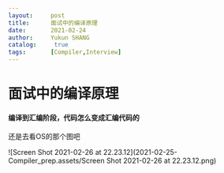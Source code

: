 ```yaml
---
layout:     post
title:      面试中的编译原理
date:       2021-02-24
author:     Yukun SHANG
catalog: 	 true
tags:       [Compiler,Interview]
---
```


# 面试中的编译原理



#### 编译到汇编阶段，代码怎么变成汇编代码的

还是去看OS的那个图吧

![Screen Shot 2021-02-26 at 22.23.12](2021-02-25-Compiler_prep.assets/Screen Shot 2021-02-26 at 22.23.12.png)



![]()

